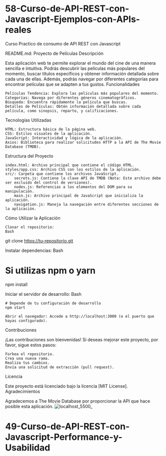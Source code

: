 # 58-Curso-de-API-REST-con-Javascript-Ejemplos-con-APIs-reales
Curso Practico de consumo de API REST con Javascript

README.md: Proyecto de Películas
Descripción

Esta aplicación web te permite explorar el mundo del cine de una manera sencilla e intuitiva. Podrás descubrir las películas más populares del momento, buscar títulos específicos y obtener información detallada sobre cada una de ellas. Además, podrás navegar por diferentes categorías para encontrar películas que se adapten a tus gustos.
Funcionalidades

    Películas Tendencia: Explora las películas más populares del momento.
    Categorías: Navega por diferentes géneros cinematográficos.
    Búsqueda: Encuentra rápidamente la película que buscas.
    Detalles de Películas: Obtén información detallada sobre cada película, como sinopsis, reparto, y calificaciones.

Tecnologías Utilizadas

    HTML: Estructura básica de la página web.
    CSS: Estilos visuales de la aplicación.
    JavaScript: Interactividad y lógica de la aplicación.
    Axios: Biblioteca para realizar solicitudes HTTP a la API de The Movie Database (TMDB).

Estructura del Proyecto

    index.html: Archivo principal que contiene el código HTML.
    styles/app.css: Archivo CSS con los estilos de la aplicación.
    src/: Carpeta que contiene los archivos JavaScript.
        secrets.js: Contiene la clave API de TMDB (Nota: Este archivo debe ser excluido del control de versiones).
        nodes.js: Referencias a los elementos del DOM para su manipulación.
        main.js: Archivo principal de JavaScript que inicializa la aplicación.
        navigation.js: Maneja la navegación entre diferentes secciones de la aplicación.

Cómo Utilizar la Aplicación

    Clonar el repositorio:
    Bash

git clone https://tu-repositorio.git

Instalar dependencias:
Bash

# Si utilizas npm o yarn
npm install

Iniciar el servidor de desarrollo:
Bash

    # Depende de tu configuración de desarrollo
    npm start

    Abrir el navegador: Accede a http://localhost:3000 (o el puerto que hayas configurado).

Contribuciones

¡Las contribuciones son bienvenidas! Si deseas mejorar este proyecto, por favor, sigue estos pasos:

    Forkea el repositorio.
    Crea una nueva rama.
    Realiza tus cambios.
    Envía una solicitud de extracción (pull request).

Licencia  

Este proyecto está licenciado bajo la licencia [MIT License].
Agradecimientos

Agradecemos a The Movie Database por proporcionar la API que hace posible esta aplicación.   ![localhost_5500_](https://github.com/user-attachments/assets/54f06be6-a7c9-4ac3-a5a2-19a316ac5426)
# 49-Curso-de-API-REST-con-Javascript-Performance-y-Usabilidad
